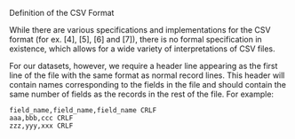 Definition of the CSV Format

While there are various specifications and implementations for the
CSV format (for ex. [4], [5], [6] and [7]), there is no formal
specification in existence, which allows for a wide variety of
interpretations of CSV files. 

For our datasets, however, we require a header line appearing as 
the first line of the file with the same format as normal record 
lines.  This header will contain names corresponding to the fields 
in the file and should contain the same number of fields as the 
records in the rest of the file.  For example:

```
field_name,field_name,field_name CRLF
aaa,bbb,ccc CRLF
zzz,yyy,xxx CRLF
```
